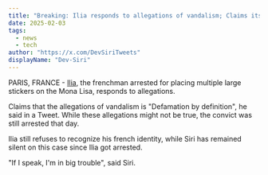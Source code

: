 ```yaml
---
title: "Breaking: Ilia responds to allegations of vandalism; Claims its "Defamation by definition""
date: 2025-02-03
tags: 
  - news
  - tech
author: "https://x.com/DevSiriTweets"
displayName: "Dev-Siri"
---
```


PARIS, FRANCE - [Ilia](https://x.com/iliaaamiri), the frenchman arrested for placing multiple large stickers on the Mona Lisa, responds to allegations.

Claims that the allegations of vandalism is "Defamation by definition", he said in a Tweet. While these allegations might not be true, the convict was still arrested that day.

Ilia still refuses to recognize his french identity, while Siri has remained silent on this case since Ilia got arrested.

"If I speak, I'm in big trouble", said Siri.
